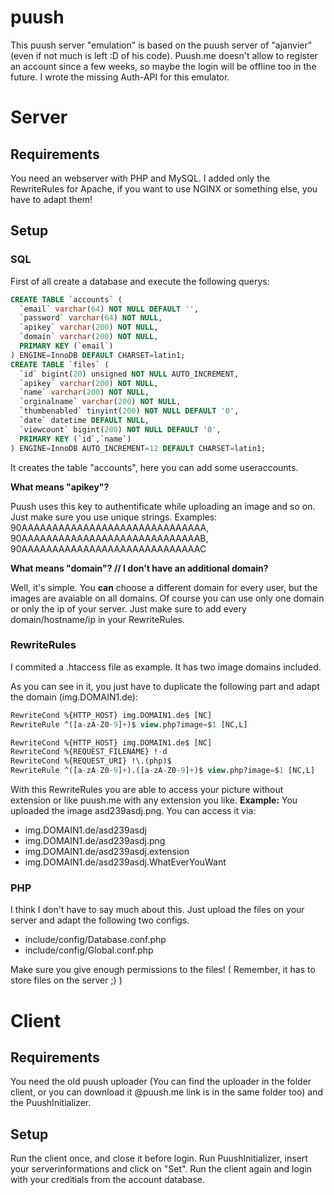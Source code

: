 # puush

This puush server "emulation" is based on the puush server of "ajanvier" (even if not much is left :D of his code).
Puush.me doesn't allow to register an account since a few weeks, so maybe the login will be offline too in the future.
I wrote the missing Auth-API for this emulator.

# Server
## Requirements
You need an webserver with PHP and MySQL. I added only the RewriteRules for Apache, if you want to use NGINX or something else, you have to adapt them!

## Setup

### SQL
First of all create a database and execute the following querys:
```sql
CREATE TABLE `accounts` (
  `email` varchar(64) NOT NULL DEFAULT '',
  `password` varchar(64) NOT NULL,
  `apikey` varchar(200) NOT NULL,
  `domain` varchar(200) NOT NULL,
  PRIMARY KEY (`email`)
) ENGINE=InnoDB DEFAULT CHARSET=latin1;
CREATE TABLE `files` (
  `id` bigint(20) unsigned NOT NULL AUTO_INCREMENT,
  `apikey` varchar(200) NOT NULL,
  `name` varchar(200) NOT NULL,
  `orginalname` varchar(200) NOT NULL,
  `thumbenabled` tinyint(200) NOT NULL DEFAULT '0',
  `date` datetime DEFAULT NULL,
  `viewcount` bigint(200) NOT NULL DEFAULT '0',
  PRIMARY KEY (`id`,`name`)
) ENGINE=InnoDB AUTO_INCREMENT=12 DEFAULT CHARSET=latin1;
```

It creates the table "accounts", here you can add some useraccounts.

**What means "apikey"?**

Puush uses this key to authentificate while uploading an image and so on. Just make sure you use unique strings.
Examples: 90AAAAAAAAAAAAAAAAAAAAAAAAAAAAAA, 90AAAAAAAAAAAAAAAAAAAAAAAAAAAAAB, 90AAAAAAAAAAAAAAAAAAAAAAAAAAAAAC

**What means "domain"? // I don't have an additional domain?**

Well, it's simple. You **can** choose a different domain for every user, but the images are avaiable on all domains.
Of course you can use only one domain or only the ip of your server.
Just make sure to add every domain/hostname/ip in your RewriteRules.

### RewriteRules
I commited a .htaccess file as example. It has two image domains included.

As you can see in it, you just have to duplicate the following part and adapt the domain (img.DOMAIN1.de):

```sql
RewriteCond %{HTTP_HOST} img.DOMAIN1.de$ [NC]
RewriteRule ^([a-zA-Z0-9]+)$ view.php?image=$1 [NC,L]

RewriteCond %{HTTP_HOST} img.DOMAIN1.de$ [NC]
RewriteCond %{REQUEST_FILENAME} !-d 
RewriteCond %{REQUEST_URI} !\.(php)$
RewriteRule ^([a-zA-Z0-9]+).([a-zA-Z0-9]+)$ view.php?image=$1 [NC,L]
```

With this RewriteRules you are able to access your picture without extension or like puush.me with any extension you like.
**Example:**
You uploaded the image asd239asdj.png.
You can access it via:
* img.DOMAIN1.de/asd239asdj
* img.DOMAIN1.de/asd239asdj.png
* img.DOMAIN1.de/asd239asdj.extension
* img.DOMAIN1.de/asd239asdj.WhatEverYouWant

### PHP
I think I don't have to say much about this. Just upload the files on your server and adapt the following two configs.
* include/config/Database.conf.php
* include/config/Global.conf.php

Make sure you give enough permissions to the files! ( Remember, it has to store files on the server ;) )

# Client
## Requirements
You need the old puush uploader (You can find the uploader in the folder client, or you can download it @puush.me link is in the same folder too) and the PuushInitializer.

## Setup
Run the client once, and close it before login.
Run PuushInitializer, insert your serverinformations and click on "Set".
Run the client again and login with your creditials from the account database.


